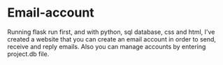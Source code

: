 # Email-account

Running flask run first, and with python, sql database, css and html, I've created a website that you can create an email account in order to send, receive and reply emails. Also you can manage accounts by entering project.db file.
